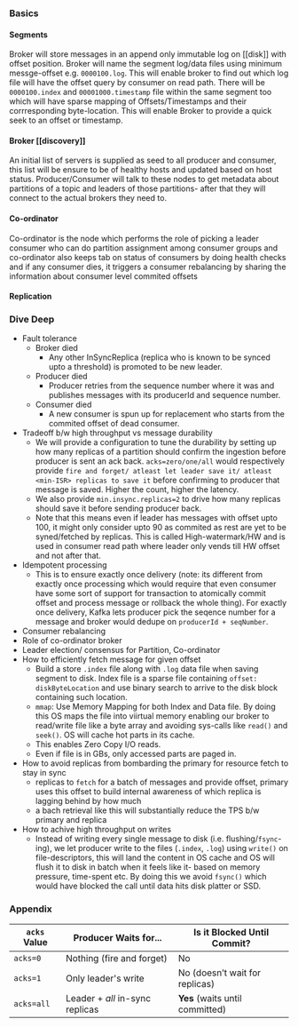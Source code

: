 ### Basics

#### Segments
Broker will store messages in an append only immutable log on [[disk]] with offset position. Broker will name the segment log/data files using minimum messge-offset e.g. `0000100.log`. This will enable broker to find out which log file will have the offset query by consumer on read path. There will be `0000100.index` and `00001000.timestamp` file within the same segment too which will have sparse mapping of Offsets/Timestamps and their corrresponding byte-location. This will enable Broker to provide a quick seek to an offset or timestamp.

#### Broker [[discovery]]
An initial list of servers is supplied as seed to all producer and consumer, this list will be ensure to be of healthy hosts and updated based on host status. Producer/Consumer will talk to these nodes to get metadata about partitions of a topic and leaders of those partitions- after that they will connect to the actual brokers they need to.

#### Co-ordinator
Co-ordinator is the node which performs the role of picking a leader consumer who can do partition assignment among consumer groups and co-ordinator also keeps tab on status of consumers by doing health checks and if any consumer dies, it triggers a consumer rebalancing by sharing the information about consumer level commited offsets

#### Replication

### Dive Deep
- Fault tolerance
    - Broker died
        - Any other InSyncReplica (replica who is known to be synced upto a threshold) is promoted to be new leader.
    - Producer died
        - Producer retries from the sequence number where it was and publishes messages with its producerId and sequence number.
    - Consumer died
        - A new consumer is spun up for replacement who starts from the commited offset of dead consumer.
- Tradeoff b/w high throughput vs message durability
    - We will provide a configuration to tune the durability by setting up how many replicas of a partition should confirm the ingestion before producer is sent an ack back. `acks=zero/one/all` would respectively provide `fire and forget/ atleast let leader save it/ atleast <min-ISR> replicas to save it` before confirming to producer that message is saved. Higher the count, higher the latency.
    - We also provide `min.insync.replicas=2` to drive how many replicas should save it before sending producer back.
    - Note that this means even if leader has messages with offset upto 100, it might only consider upto 90 as commited as rest are yet to be syned/fetched by replicas. This is called High-watermark/HW and is used in consumer read path where leader only vends till HW offset and not after that.
- Idempotent processing
    - This is to ensure exactly once delivery (note: its different from exactly once processing which would require that even consumer have some sort of support for transaction to atomically commit offset and process message or rollback the whole thing). For exactly once delivery, Kafka lets producer pick the seqence number for a message and broker would dedupe on `producerId + seqNumber`.
- Consumer rebalancing
- Role of co-ordinator broker
- Leader election/ consensus for Partition, Co-ordinator
- How to efficiently fetch message for given offset
    - Build a store `.index` file along with `.log` data file when saving segment to disk. Index file is a sparse file containing `offset: diskByteLocation` and use binary search to arrive to the disk block containing such location.
    - `mmap`: Use Memory Mapping for both Index and Data file. By doing this OS maps the file into viirtual memory enabling our broker to read/write file like a byte array and avoiding sys-calls like `read()` and `seek()`. OS will cache hot parts in its cache.
    - This enables Zero Copy I/O reads.
    - Even if file is in GBs, only accessed parts are paged in.
- How to avoid replicas from bombarding the primary for resource fetch to stay in sync
    - replicas to `fetch` for a batch of messages and provide offset, primary uses this offset to build internal awareness of which replica is lagging behind by how much
    - a bach retrieval like this will substantially reduce the TPS b/w primary and replica
- How to achive high throughput on writes
    - Instead of writing every single message to disk (i.e. flushing/`fsync`-ing), we let producer write to the files (`.index`, `.log`) using `write()` on file-descriptors, this will land the content in OS cache and OS will flush it to disk in batch when it feels like it- based on memory pressure, time-spent etc. By doing this we avoid `fsync()` which would have blocked the call until data hits disk platter or SSD. 

### Appendix

| `acks` Value | Producer Waits for...           | Is it Blocked Until Commit?     |
| ------------ | ------------------------------- | ------------------------------- |
| `acks=0`     | Nothing (fire and forget)       | No                              |
| `acks=1`     | Only leader's write             | No (doesn’t wait for replicas)  |
| `acks=all`   | Leader + *all* in-sync replicas | **Yes** (waits until committed) |



